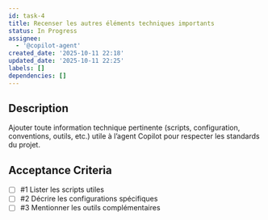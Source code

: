 ```yaml
---
id: task-4
title: Recenser les autres éléments techniques importants
status: In Progress
assignee:
  - '@copilot-agent'
created_date: '2025-10-11 22:18'
updated_date: '2025-10-11 22:25'
labels: []
dependencies: []
---
```


## Description

<!-- SECTION:DESCRIPTION:BEGIN -->
Ajouter toute information technique pertinente (scripts, configuration, conventions, outils, etc.) utile à l’agent Copilot pour respecter les standards du projet.
<!-- SECTION:DESCRIPTION:END -->

## Acceptance Criteria
<!-- AC:BEGIN -->
- [ ] #1 Lister les scripts utiles
- [ ] #2 Décrire les configurations spécifiques
- [ ] #3 Mentionner les outils complémentaires
<!-- AC:END -->
